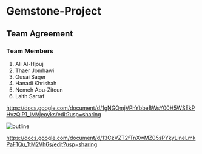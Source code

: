 # Gemstone-Project

## Team Agreement

### Team Members

1. Ali Al-Hjouj
2. Thaer Jomhawi
3. Qusai Saqer
4. Hanadi Khrishah
5. Nemeh Abu-Zitoun
6. Laith Sarraf

<https://docs.google.com/document/d/1gNGQmjVPhYbbeBWsY00H5WSEkPHvzQiP1_lMVjeoyks/edit?usp=sharing>

![outline](https://lucid.app/publicSegments/view/186eca0d-5f84-4b97-b12a-f6c74a456a5e/image.png)

https://docs.google.com/document/d/13CzVZT2fTnXwMZ05sPYkyLineLmkPaF1Qu_1tM2Vh6s/edit?usp=sharing
